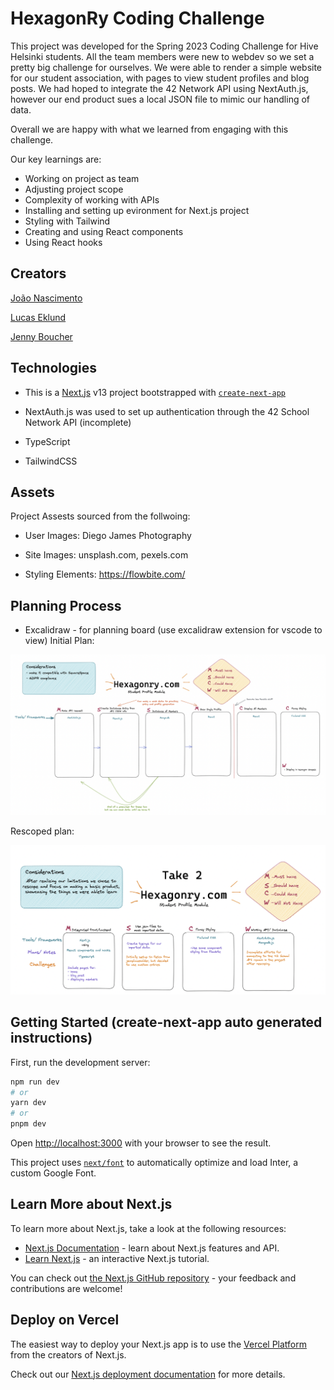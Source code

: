 # HexagonRy Coding Challenge

This project was developed for the Spring 2023 Coding Challenge for Hive Helsinki students. 
All the team members were new to webdev so we set a pretty big challenge for ourselves. We were able to render a simple website for our student association, with pages to view student profiles and blog posts.
We had hoped to integrate the 42 Network API using NextAuth.js, however our end product sues a local JSON file to mimic our handling of data.

Overall we are happy with what we learned from engaging with this challenge.

Our key learnings are: 

- Working on project as team
- Adjusting project scope
- Complexity of working with APIs
- Installing and setting up evironment for Next.js project
- Styling with Tailwind
- Creating and using React components
- Using React hooks

## Creators

[João Nascimento](https://github.com/nascimento-jgb)

[Lucas Eklund](https://github.com/LuEklund)

[Jenny Boucher](https://github.com/jboucher154)


## Technologies

- This is a [Next.js](https://nextjs.org/) v13 project bootstrapped with [`create-next-app`](https://github.com/vercel/next.js/tree/canary/packages/create-next-app)

- NextAuth.js was used to set up authentication through the 42 School Network API (incomplete)

- TypeScript

- TailwindCSS

## Assets

Project Assests sourced from the follwoing:

- User Images: Diego James Photography

- Site Images: unsplash.com, pexels.com

- Styling Elements: https://flowbite.com/

## Planning Process

- Excalidraw - for planning board (use excalidraw extension for vscode to view)
 Initial Plan:

 ![](Initial_planning.png)

 Rescoped plan: 

 ![](Rescoping_plan.png)


## Getting Started (create-next-app auto generated instructions)

First, run the development server:

```bash
npm run dev
# or
yarn dev
# or
pnpm dev
```

Open [http://localhost:3000](http://localhost:3000) with your browser to see the result.

This project uses [`next/font`](https://nextjs.org/docs/basic-features/font-optimization) to automatically optimize and load Inter, a custom Google Font.

## Learn More about Next.js

To learn more about Next.js, take a look at the following resources:

- [Next.js Documentation](https://nextjs.org/docs) - learn about Next.js features and API.
- [Learn Next.js](https://nextjs.org/learn) - an interactive Next.js tutorial.

You can check out [the Next.js GitHub repository](https://github.com/vercel/next.js/) - your feedback and contributions are welcome!

## Deploy on Vercel

The easiest way to deploy your Next.js app is to use the [Vercel Platform](https://vercel.com/new?utm_medium=default-template&filter=next.js&utm_source=create-next-app&utm_campaign=create-next-app-readme) from the creators of Next.js.

Check out our [Next.js deployment documentation](https://nextjs.org/docs/deployment) for more details.
